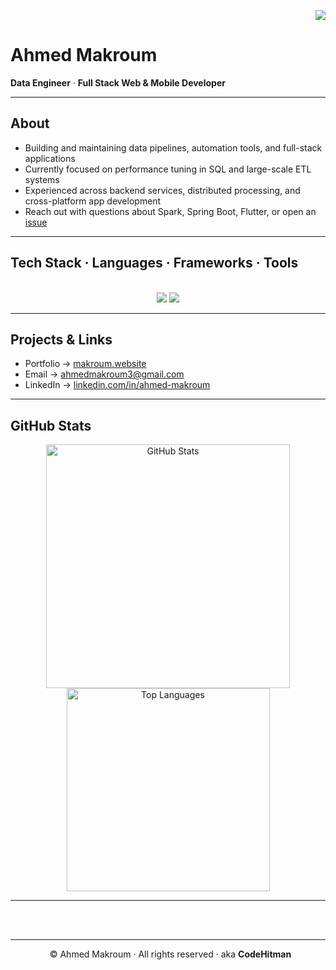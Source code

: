 <!-- Profile visitor badge -->
<p align="right">
  <img src="https://visitor-badge.laobi.icu/badge?page_id=ahmedmakroum.ahmedmakroum" />
</p>

# Ahmed Makroum

**Data Engineer** · **Full Stack Web & Mobile Developer**

---

## About

- Building and maintaining data pipelines, automation tools, and full-stack applications  
- Currently focused on performance tuning in SQL and large-scale ETL systems  
- Experienced across backend services, distributed processing, and cross-platform app development  
- Reach out with questions about Spark, Spring Boot, Flutter, or open an [issue](https://github.com/ahmedmakroum/ahmedmakroum/issues)

---

## Tech Stack · Languages · Frameworks · Tools

<br/>
<div align="center">
    <img src="https://skillicons.dev/icons?i=github,git,supabase,androidstudio,firebase,gcp,aws,azure,linux,docker,kubernetes" />
    <img src="https://skillicons.dev/icons?i=react,nextjs,spring,flutter,unity,java,python,c,scala,sqlite,cassandra,postgresql" /><br>
</div>

---

## Projects & Links

- Portfolio → [makroum.website](https://www.makroum.website)  
- Email → [ahmedmakroum3@gmail.com](mailto:ahmedmakroum3@gmail.com)  
- LinkedIn → [linkedin.com/in/ahmed-makroum](https://www.linkedin.com/in/ahmed-makroum/)

---

## GitHub Stats

<div align="center">
  <img width=390 src="https://github-readme-stats-salesp07.vercel.app/api?username=ahmedmakroum&count_private=true&show_icons=true&theme=react&rank_icon=github&border_radius=10" alt="GitHub Stats" />
  <br/>
  <img width=325 align="center" src="https://github-readme-stats-salesp07.vercel.app/api/top-langs/?username=ahmedmakroum&hide=HTML&langs_count=8&layout=compact&theme=react&border_radius=10&size_weight=0.5&count_weight=0.5&exclude_repo=github-readme-stats" alt="Top Languages" />
</div>

---

<br/><br/>

---

<p align="center" style="font-size: 14px;">
  &nbsp; &copy; Ahmed Makroum · All rights reserved · aka
  <a href="https://x.com/agent47_dev" style="color: inherit; text-decoration: none;"><strong>CodeHitman</strong></a>
</p>
